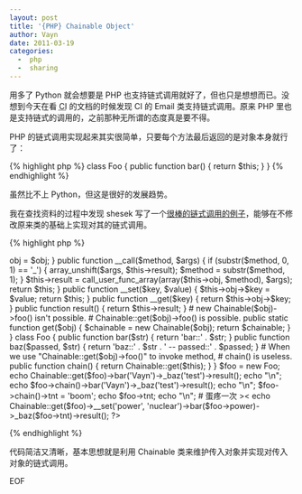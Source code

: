 ```yaml
---
layout: post
title: '{PHP} Chainable Object'
author: Vayn
date: 2011-03-19
categories:
  -  php
  -  sharing
---
```


用多了 Python 就会想要是 PHP 也支持链式调用就好了，但也只是想想而已。没想到今天在看 <abbr title="Code Igniter">CI</abbr> 的文档的时候发现 CI 的 Email 类支持链式调用。原来 PHP 里也是支持链式的调用的，之前那种无所谓的态度真是要不得。

PHP 的链式调用实现起来其实很简单，只要每个方法最后返回的是对象本身就行了：

{% highlight php %}
class Foo {
    public function bar() {
        return $this;
    }
}
{% endhighlight %}

虽然比不上 Python，但这是很好的发展趋势。

我在查找资料的过程中发现 shesek 写了一个[很棒的链式调用的例子](http://www.shesek.info/php/my-implementation-of-php-chainable)，能够在不修改原来类的基础上实现对其的链式调用。

{% highlight php %}
<?php
class Chainable {
    private $obj;
    private $result;

    public function __construct($obj) {
        $this->obj = $obj;
    }

    public function __call($method, $args) {
        if (substr($method, 0, 1) == '_') {
            array_unshift($args, $this->result);
            $method = substr($method, 1);
        }
        $this->result = call_user_func_array(array($this->obj, $method), $args);
        return $this;
    }

    public function __set($key, $value) {
        $this->obj->$key = $value;
        return $this;
    }

    public function __get($key) {
        return $this->obj->$key;
    }

    public function result() {
        return $this->result;
    }

    # new Chainable($obj)->foo() isn't possible.
    # Chainable::get($obj)->foo() is possible.
    public static function get($obj) {
        $chainable = new Chainable($obj);
        return $chainable;
    }
}

class Foo {
    public function bar($str) {
        return 'bar::' . $str;
    }

    public function baz($passed, $str) {
        return 'baz::' . $str . ' -- passed::' . $passed;
    }

    # When we use "Chainable::get($obj)->foo()" to invoke method,
    # chain() is useless.
    public function chain() {
        return Chainable::get($this);
    }
}

$foo = new Foo;

echo Chainable::get($foo)->bar('Vayn')->_baz('test')->result();
echo "\n";

echo $foo->chain()->bar('Vayn')->_baz('test')->result();
echo "\n";

$foo->chain()->tnt = 'boom';
echo $foo->tnt;
echo "\n";

# 蛋疼一次 ><
echo Chainable::get($foo)->__set('power', 'nuclear')->bar($foo->power)->_baz($foo->tnt)->result();

?>
{% endhighlight %}

代码简洁又清晰，基本思想就是利用 Chainable 类来维护传入对象并实现对传入对象的链式调用。

EOF
